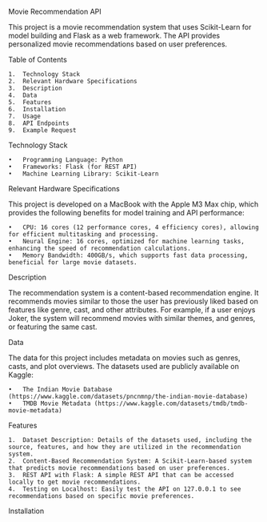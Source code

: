 Movie Recommendation API

This project is a movie recommendation system that uses Scikit-Learn for model building and Flask as a web framework. The API provides personalized movie recommendations based on user preferences.

Table of Contents

	1.	Technology Stack
	2.	Relevant Hardware Specifications
	3.	Description
	4.	Data
	5.	Features
	6.	Installation
	7.	Usage
	8.	API Endpoints
	9.	Example Request

Technology Stack

	•	Programming Language: Python
	•	Frameworks: Flask (for REST API)
	•	Machine Learning Library: Scikit-Learn

Relevant Hardware Specifications

This project is developed on a MacBook with the Apple M3 Max chip, which provides the following benefits for model training and API performance:

	•	CPU: 16 cores (12 performance cores, 4 efficiency cores), allowing for efficient multitasking and processing.
	•	Neural Engine: 16 cores, optimized for machine learning tasks, enhancing the speed of recommendation calculations.
	•	Memory Bandwidth: 400GB/s, which supports fast data processing, beneficial for large movie datasets.

Description

The recommendation system is a content-based recommendation engine. It recommends movies similar to those the user has previously liked based on features like genre, cast, and other attributes. For example, if a user enjoys Joker, the system will recommend movies with similar themes, and genres, or featuring the same cast.

Data

The data for this project includes metadata on movies such as genres, casts, and plot overviews. The datasets used are publicly available on Kaggle:

	•	The Indian Movie Database (https://www.kaggle.com/datasets/pncnmnp/the-indian-movie-database)
	•	TMDB Movie Metadata (https://www.kaggle.com/datasets/tmdb/tmdb-movie-metadata)

Features

	1.	Dataset Description: Details of the datasets used, including the source, features, and how they are utilized in the recommendation system.
	2.	Content-Based Recommendation System: A Scikit-Learn-based system that predicts movie recommendations based on user preferences.
	3.	REST API with Flask: A simple REST API that can be accessed locally to get movie recommendations.
	4.	Testing on Localhost: Easily test the API on 127.0.0.1 to see recommendations based on specific movie preferences.

Installation



